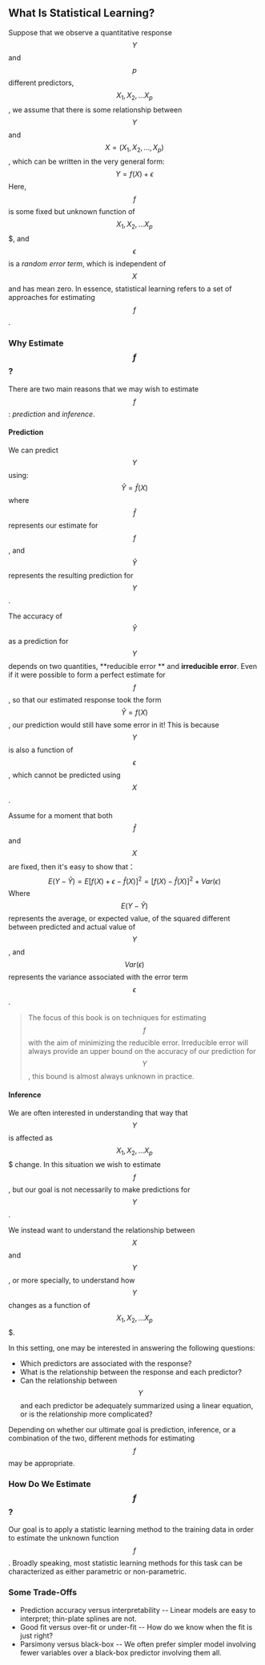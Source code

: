 ## What Is Statistical Learning?
Suppose that we observe a quantitative response $$Y$$ and $$p$$ different predictors, $$X_1, X_2,...X_p$$, we assume that there is some relationship between $$Y$$ and $$X=(X_1, X_2,..., X_p)$$, which can be written in the very general form:
$$
Y=f(X) + \epsilon
$$
Here, $$f$$ is some fixed but unknown function of $$X_1, X_2,...X_p$$$, and $$\epsilon$$ is a *random error term*, which is independent of $$X$$ and has mean zero.
In essence, statistical learning refers to a set of approaches for estimating $$f$$.

### Why Estimate $$f$$?
There are two main reasons that we may wish to estimate $$f$$: *prediction* and *inference*.

#### Prediction
We can predict $$Y$$ using:
$$
\hat Y = \hat f(X)
$$
where $$\hat f$$ represents our estimate for $$f$$, and $$\hat Y$$ represents the resulting prediction for $$Y$$.

The accuracy of $$\hat Y$$ as a prediction for $$Y$$ depends on two quantities, **reducible error ** and **irreducible error**. Even if it were possible to form a perfect estimate for $$f$$, so that our estimated response took the form $$\hat Y=f(X)$$, our prediction would still have some error in it! This is because $$Y$$ is also a function of $$\epsilon$$, which cannot be predicted using $$X$$.

Assume for a moment that both $$\hat f$$ and $$X$$ are fixed, then it's easy to show that：
$$
E(Y - \hat Y) = E[f(X) + \epsilon - \hat f(X)]^2=[f(X)-\hat f(X)]^2 + Var(\epsilon)
$$
Where $$E(Y - \hat Y)$$ represents the average, or expected value, of the squared different between predicted and actual value of $$Y$$, and $$Var(\epsilon)$$ represents the variance associated with the error term $$\epsilon$$.

> The focus of this book is on techniques for estimating $$f$$ with the aim of minimizing the reducible error. Irreducible error will always provide an upper bound on the accuracy of our prediction for $$Y$$, this bound is almost always unknown in practice.

#### Inference
We are often interested in understanding that way that $$Y$$ is affected as $$X_1, X_2,...X_p$$$ change. In this situation we wish to estimate $$f$$, but our goal is not necessarily to make predictions for $$Y$$.

We instead want to understand the relationship between $$X$$ and $$Y$$, or more specially, to understand how $$Y$$ changes as a function of $$X_1, X_2,...X_p$$$.

In this setting, one may be interested in answering the following questions:
* Which predictors are associated with the response?
* What is the relationship between the response and each predictor?
* Can the relationship between $$Y$$ and each predictor be adequately summarized using a linear equation, or is the relationship more complicated?

Depending on whether our ultimate goal is prediction, inference, or a combination of the two, different methods for estimating $$f$$ may be appropriate.

### How Do We Estimate $$f$$?
Our goal is to apply a statistic learning method to the training data in order to estimate the unknown function $$f$$. Broadly speaking, most statistic learning methods for this task can be characterized as either parametric or non-parametric.

### Some Trade-Offs
* Prediction accuracy versus interpretability -- Linear models are easy to interpret; thin-plate splines are not.
* Good fit versus over-fit or under-fit -- How do we know when the fit is just right?
* Parsimony versus black-box -- We often prefer simpler model involving fewer variables over a black-box predictor involving them all.
